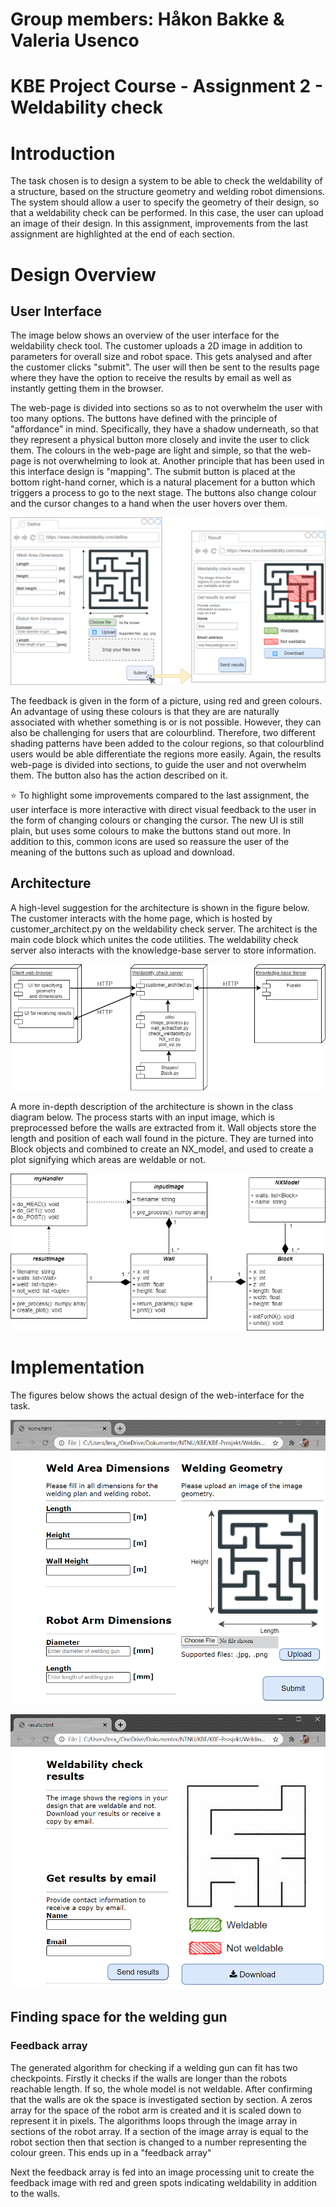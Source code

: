 # Group members: Håkon Bakke & Valeria Usenco
# KBE Project Course - Assignment 2 - Weldability check
# Introduction
The task chosen is to design a system to be able to check the weldability of a structure, based on the structure geometry and welding robot dimensions. The system should allow a user to specify the geometry of their design, so that a weldability check can be performed. In this case, the user can upload an image of their design. In this assignment, improvements from the last assignment are highlighted at the end of each section.

# Design Overview
## User Interface
The image below shows an overview of the user interface for the weldability check tool. The customer uploads a 2D image in addition to parameters for overall size and robot space. This gets analysed and after the customer clicks "submit". The user will then be sent to the results page where they have the option to receive the results by email as well as instantly getting them in the browser.

The web-page is divided into sections so as to not overwhelm the user with too many options. The buttons have defined with the principle of "affordance" in mind. Specifically, they have a shadow underneath, so that they represent a physical button more closely and invite the user to click them. The colours in the web-page are light and simple, so that the web-page is not overwhelming to look at. Another principle that has been used in this interface design is "mapping". The submit button is placed at the bottom right-hand corner, which is a natural placement for a button which triggers a process to go to the next stage. The buttons also change colour and the cursor changes to a hand when the user hovers over them.

![](Figures/A2/User_interface_assignment_2.png)

The feedback is given in the form of a picture, using red and green colours. An advantage of using these colours is that they are are naturally associated with whether something is or is not possible. However, they can also be challenging for users that are colourblind. Therefore, two different shading patterns have been added to the colour regions, so that colourblind users would be able differentiate the regions more easily. Again, the results web-page is divided into sections, to guide the user and not overwhelm them. The button also has the action described on it. 

:star: To highlight some improvements compared to the last assignment, the user interface is more interactive with direct visual feedback to the user in the form of changing colours or changing the cursor. The new UI is still plain, but uses some colours to make the buttons stand out more. In addition to this, common icons are used so reassure the user of the meaning of the buttons such as upload and download.

## Architecture
A high-level suggestion for the architecture is shown in the figure below. The customer interacts with the home page, which is hosted by customer_architect.py on the weldability check server. The architect is the main code block which unites the code utilities. The weldability check server also interacts with the knowledge-base server to store information. 

![](Figures/A2/Block_architecture.png)

A more in-depth description of the architecture is shown in the class diagram below. The process starts with an input image, which is preprocessed before the walls are extracted from it. Wall objects store the length and position of each wall found in the picture. They are turned into Block objects and combined to create an NX_model, and used to create a plot signifying which areas are weldable or not.  

![](Figures/A2/class_diagram.png)

# Implementation
The figures below shows the actual design of the web-interface for the task.  

![](Figures/A2/UI-home.PNG)

![](Figures/A2/UI-results.PNG)


## Finding space for the welding gun
### Feedback array
The generated algorithm for checking if a welding gun can fit has two checkpoints. Firstly it checks if the walls are longer than the robots reachable length. If so, the whole model is not weldable. After confirming that the walls are ok the space is investigated section by section. A zeros array for the space of the robot arm is created and it is scaled down to represent it in pixels. The algorithms loops through the image array in sections of the robot array. If a section of the image array is equal to the robot section then that section is changed to a number representing the colour green. This ends up in a "feedback array"

Next the feedback array is fed into an image processing unit to create the feedback image with red and green spots indicating weldability in addition to the walls.





